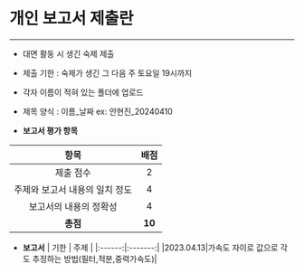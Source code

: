 # 개인 보고서 제출란
---
- 대면 활동 시 생긴 숙제 제출
- 제출 기한 : 숙제가 생긴 그 다음 주 토요일 19시까지
- 각자 이름이 적혀 있는 폴더에 업로드
- 제목 양식 : 이름_날짜    ex: 안현진_20240410

- **보고서 평가 항목**

| 항목 | 배점 |
|:------:|:-------:|
|제출 점수|2|
|주제와 보고서 내용의 일치 정도|4|
|보고서의 내용의 정확성|4|
|**총점**|**10**|

- **보고서**
| 기한 | 주제 |
|:------:|:-------:|
|2023.04.13|가속도 자이로 값으로 각도 추정하는 방법(필터,적분,중력가속도)|
